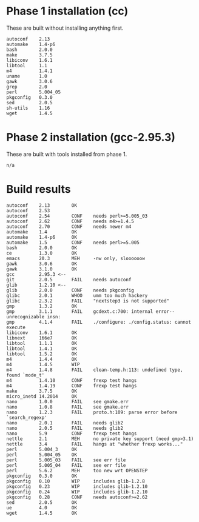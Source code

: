 
# Phase 1 installation (cc)

These are built without installing anything first.

    autoconf    2.13        
    automake    1.4-p6
    bash        2.0.0
    make        3.7.5
    libiconv    1.6.1
    libtool     1.1
    m4          1.4.1
    uname       1.0
    gawk        3.0.6
    grep        2.0
    perl        5.004_05
    pkgconfig   0.3.0
    sed         2.0.5
    sh-utils    1.16
    wget        1.4.5
    
# Phase 2 installation (gcc-2.95.3)

These are built with tools installed from phase 1.

    n/a

# Build results

    autoconf    2.13        OK
    autoconf    2.53
    autoconf    2.54        CONF    needs perl>=5.005_03
    autoconf    2.62        CONF    needs m4>=1.4.5
    autoconf    2.70        CONF    needs newer m4
    automake    1.4         OK
    automake    1.4-p6      OK
    automake    1.5         CONF    needs perl>=5.005
    bash        2.0.0       OK
    ce          1.3.0       OK
    emacs       20.3        MEH     -nw only, sloooooow
    gawk        3.0.6       OK
    gawk        3.1.0       OK
    gcc         2.95.3 <--
    git         2.0.5       FAIL    needs autoconf
    glib        1.2.10 <--
    glib        2.0.0       CONF    needs pkgconfig
    glibc       2.0.1       WHOO    umm too much hackery
    glibc       2.3.2       FAIL    "nextstep3 is not supported"
    gmp         1.3.2       OK	
    gmp         3.1.1       FAIL    gcdext.c:700: internal error--unrecognizable insn:
    gmp         4.1.4       FAIL    ./configure: ./config.status: cannot execute
    libiconv    1.6.1       OK
    libnext     166e7       OK
    libtool     1.1.1       OK
    libtool     1.4.1       OK
    libtool     1.5.2       OK
    m4          1.4.4       OK
    m4          1.4.5       WIP
    m4          1.4.8       FAIL    clean-temp.h:113: undefined type, found `mode_t'
    m4          1.4.10      CONF    frexp test hangs
    m4          1.4.19      CONF    frexp test hangs
    make        3.7.5       OK
    micro_inetd 14.2014     OK
    nano        1.0.0       FAIL    see gmake.err
    nano        1.0.8       FAIL    see gmake.err
    nano        1.2.3       FAIL    proto.h:109: parse error before `search_regexp'
    nano        2.0.1       FAIL    needs glib2
    nano        2.0.5       FAIL    needs glib2
    nano        5.9         CONF    frexp test hangs
    nettle      2.1         MEH     no private key support (need gmp>3.1)
    nettle      3.4         FAIL    hangs at "whether frexp works..."
    perl        5.004_3     OK
    perl        5.004_05    OK
    perl        5.005_03    FAIL    see err file
    perl        5.005_04    FAIL    see err file
    perl        5.6.2       MEH     too new wrt OPENSTEP
    pkgconfig   0.3.0       OK 
    pkgconfig   0.10        WIP     includes glib-1.2.8
    pkgconfig   0.23        WIP     includes glib-1.2.10
    pkgconfig   0.24        WIP     includes glib-1.2.10
    pkgconfig   0.28        CONF    needs autoconf>=2.62
    sed         2.0.5       OK
    ue          4.0         OK
    wget        1.4.5       OK

